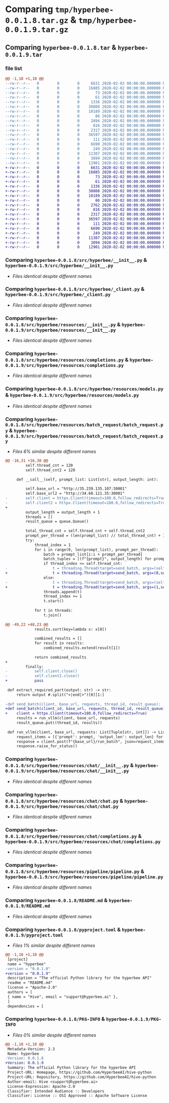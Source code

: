 # Comparing `tmp/hyperbee-0.0.1.8.tar.gz` & `tmp/hyperbee-0.0.1.9.tar.gz`

## Comparing `hyperbee-0.0.1.8.tar` & `hyperbee-0.0.1.9.tar`

### file list

```diff
@@ -1,18 +1,18 @@
--rw-r--r--   0        0        0     6631 2020-02-02 00:00:00.000000 hyperbee-0.0.1.8/src/hyperbee/__init__.py
--rw-r--r--   0        0        0    16885 2020-02-02 00:00:00.000000 hyperbee-0.0.1.8/src/hyperbee/_client.py
--rw-r--r--   0        0        0       73 2020-02-02 00:00:00.000000 hyperbee-0.0.1.8/src/hyperbee/_version.py
--rw-r--r--   0        0        0       61 2020-02-02 00:00:00.000000 hyperbee-0.0.1.8/src/hyperbee/version.py
--rw-r--r--   0        0        0     1336 2020-02-02 00:00:00.000000 hyperbee-0.0.1.8/src/hyperbee/resources/__init__.py
--rw-r--r--   0        0        0    30808 2020-02-02 00:00:00.000000 hyperbee-0.0.1.8/src/hyperbee/resources/completions.py
--rw-r--r--   0        0        0    10189 2020-02-02 00:00:00.000000 hyperbee-0.0.1.8/src/hyperbee/resources/models.py
--rw-r--r--   0        0        0       86 2020-02-02 00:00:00.000000 hyperbee-0.0.1.8/src/hyperbee/resources/batch_request/__init__.py
--rw-r--r--   0        0        0     2894 2020-02-02 00:00:00.000000 hyperbee-0.0.1.8/src/hyperbee/resources/batch_request/batch_request.py
--rw-r--r--   0        0        0      816 2020-02-02 00:00:00.000000 hyperbee-0.0.1.8/src/hyperbee/resources/chat/__init__.py
--rw-r--r--   0        0        0     2317 2020-02-02 00:00:00.000000 hyperbee-0.0.1.8/src/hyperbee/resources/chat/chat.py
--rw-r--r--   0        0        0    36597 2020-02-02 00:00:00.000000 hyperbee-0.0.1.8/src/hyperbee/resources/chat/completions.py
--rw-r--r--   0        0        0      111 2020-02-02 00:00:00.000000 hyperbee-0.0.1.8/src/hyperbee/resources/pipeline/__init__.py
--rw-r--r--   0        0        0     6690 2020-02-02 00:00:00.000000 hyperbee-0.0.1.8/src/hyperbee/resources/pipeline/pipeline.py
--rw-r--r--   0        0        0      249 2020-02-02 00:00:00.000000 hyperbee-0.0.1.8/.gitignore
--rw-r--r--   0        0        0    11307 2020-02-02 00:00:00.000000 hyperbee-0.0.1.8/README.md
--rw-r--r--   0        0        0     3894 2020-02-02 00:00:00.000000 hyperbee-0.0.1.8/pyproject.toml
--rw-r--r--   0        0        0    12901 2020-02-02 00:00:00.000000 hyperbee-0.0.1.8/PKG-INFO
+-rw-r--r--   0        0        0     6631 2020-02-02 00:00:00.000000 hyperbee-0.0.1.9/src/hyperbee/__init__.py
+-rw-r--r--   0        0        0    16885 2020-02-02 00:00:00.000000 hyperbee-0.0.1.9/src/hyperbee/_client.py
+-rw-r--r--   0        0        0       73 2020-02-02 00:00:00.000000 hyperbee-0.0.1.9/src/hyperbee/_version.py
+-rw-r--r--   0        0        0       61 2020-02-02 00:00:00.000000 hyperbee-0.0.1.9/src/hyperbee/version.py
+-rw-r--r--   0        0        0     1336 2020-02-02 00:00:00.000000 hyperbee-0.0.1.9/src/hyperbee/resources/__init__.py
+-rw-r--r--   0        0        0    30808 2020-02-02 00:00:00.000000 hyperbee-0.0.1.9/src/hyperbee/resources/completions.py
+-rw-r--r--   0        0        0    10189 2020-02-02 00:00:00.000000 hyperbee-0.0.1.9/src/hyperbee/resources/models.py
+-rw-r--r--   0        0        0       86 2020-02-02 00:00:00.000000 hyperbee-0.0.1.9/src/hyperbee/resources/batch_request/__init__.py
+-rw-r--r--   0        0        0     2762 2020-02-02 00:00:00.000000 hyperbee-0.0.1.9/src/hyperbee/resources/batch_request/batch_request.py
+-rw-r--r--   0        0        0      816 2020-02-02 00:00:00.000000 hyperbee-0.0.1.9/src/hyperbee/resources/chat/__init__.py
+-rw-r--r--   0        0        0     2317 2020-02-02 00:00:00.000000 hyperbee-0.0.1.9/src/hyperbee/resources/chat/chat.py
+-rw-r--r--   0        0        0    36597 2020-02-02 00:00:00.000000 hyperbee-0.0.1.9/src/hyperbee/resources/chat/completions.py
+-rw-r--r--   0        0        0      111 2020-02-02 00:00:00.000000 hyperbee-0.0.1.9/src/hyperbee/resources/pipeline/__init__.py
+-rw-r--r--   0        0        0     6690 2020-02-02 00:00:00.000000 hyperbee-0.0.1.9/src/hyperbee/resources/pipeline/pipeline.py
+-rw-r--r--   0        0        0      249 2020-02-02 00:00:00.000000 hyperbee-0.0.1.9/.gitignore
+-rw-r--r--   0        0        0    11307 2020-02-02 00:00:00.000000 hyperbee-0.0.1.9/README.md
+-rw-r--r--   0        0        0     3894 2020-02-02 00:00:00.000000 hyperbee-0.0.1.9/pyproject.toml
+-rw-r--r--   0        0        0    12901 2020-02-02 00:00:00.000000 hyperbee-0.0.1.9/PKG-INFO
```

### Comparing `hyperbee-0.0.1.8/src/hyperbee/__init__.py` & `hyperbee-0.0.1.9/src/hyperbee/__init__.py`

 * *Files identical despite different names*

### Comparing `hyperbee-0.0.1.8/src/hyperbee/_client.py` & `hyperbee-0.0.1.9/src/hyperbee/_client.py`

 * *Files identical despite different names*

### Comparing `hyperbee-0.0.1.8/src/hyperbee/resources/__init__.py` & `hyperbee-0.0.1.9/src/hyperbee/resources/__init__.py`

 * *Files identical despite different names*

### Comparing `hyperbee-0.0.1.8/src/hyperbee/resources/completions.py` & `hyperbee-0.0.1.9/src/hyperbee/resources/completions.py`

 * *Files identical despite different names*

### Comparing `hyperbee-0.0.1.8/src/hyperbee/resources/models.py` & `hyperbee-0.0.1.9/src/hyperbee/resources/models.py`

 * *Files identical despite different names*

### Comparing `hyperbee-0.0.1.8/src/hyperbee/resources/batch_request/batch_request.py` & `hyperbee-0.0.1.9/src/hyperbee/resources/batch_request/batch_request.py`

 * *Files 6% similar despite different names*

```diff
@@ -16,31 +16,30 @@
         self.thread_cnt = 120
         self.thread_cnt2 = 120
 
     def __call__(self, prompt_list: List[str], output_length: int):
         
         self.base_url = "http://35.239.135.107:30001"
         self.base_url2 = "http://34.68.121.35:30001"
-        self.client = httpx.Client(timeout=180.0,follow_redirects=True)
-        self.client2 = httpx.Client(timeout=180.0,follow_redirects=True)
+        
         output_length = output_length + 1
         threads = []
         result_queue = queue.Queue()
         
         total_thread_cnt = self.thread_cnt + self.thread_cnt2
         prompt_per_thread = (len(prompt_list) // total_thread_cnt) + 1
         try:
             thread_index = 1
             for i in range(0, len(prompt_list), prompt_per_thread):
                 batch = prompt_list[i:i + prompt_per_thread]
                 batch_tuples = [(f"{prompt}", output_length) for prompt in batch]
                 if thread_index <= self.thread_cnt:
-                    t = threading.Thread(target=send_batch, args=(self.client, self.base_url, batch_tuples, thread_index, result_queue))
+                    t = threading.Thread(target=send_batch, args=(0,self.base_url, batch_tuples, thread_index, result_queue))
                 else:
-                    t = threading.Thread(target=send_batch, args=(self.client2, self.base_url2, batch_tuples, thread_index, result_queue))
+                    t = threading.Thread(target=send_batch, args=(1,self.base_url2, batch_tuples, thread_index, result_queue))
                 threads.append(t)
                 thread_index += 1
                 t.start()
                 
             for t in threads:
                 t.join()
         
@@ -49,22 +48,23 @@
             results.sort(key=lambda x: x[0]) 
             
             combined_results = []
             for result in results:
                 combined_results.extend(result[1])
                 
             return combined_results
+        
         finally:
-            self.client.close()
-            self.client2.close()
+            pass
 
 def extract_required_part(output: str) -> str:
     return output #.split("<|end|>")[0][1:]
 
-def send_batch(client, base_url, requests, thread_id, result_queue):
+def send_batch(client_id, base_url, requests, thread_id, result_queue):
+    client = httpx.Client(timeout=180.0,follow_redirects=True)
     results = run_vllm(client, base_url, requests)
     result_queue.put((thread_id, results))
 
 def run_vllm(client, base_url, requests: List[Tuple[str, int]]) -> List[Tuple[str, str]]:
     request_items = [{'prompt': prompt, 'output_len': output_len} for prompt, output_len in requests]
     response = client.post(f"{base_url}/run_batch", json=request_items)
     response.raise_for_status()
```

### Comparing `hyperbee-0.0.1.8/src/hyperbee/resources/chat/__init__.py` & `hyperbee-0.0.1.9/src/hyperbee/resources/chat/__init__.py`

 * *Files identical despite different names*

### Comparing `hyperbee-0.0.1.8/src/hyperbee/resources/chat/chat.py` & `hyperbee-0.0.1.9/src/hyperbee/resources/chat/chat.py`

 * *Files identical despite different names*

### Comparing `hyperbee-0.0.1.8/src/hyperbee/resources/chat/completions.py` & `hyperbee-0.0.1.9/src/hyperbee/resources/chat/completions.py`

 * *Files identical despite different names*

### Comparing `hyperbee-0.0.1.8/src/hyperbee/resources/pipeline/pipeline.py` & `hyperbee-0.0.1.9/src/hyperbee/resources/pipeline/pipeline.py`

 * *Files identical despite different names*

### Comparing `hyperbee-0.0.1.8/README.md` & `hyperbee-0.0.1.9/README.md`

 * *Files identical despite different names*

### Comparing `hyperbee-0.0.1.8/pyproject.toml` & `hyperbee-0.0.1.9/pyproject.toml`

 * *Files 1% similar despite different names*

```diff
@@ -1,10 +1,10 @@
 [project]
 name = "hyperbee"
-version = "0.0.1.8"
+version = "0.0.1.9"
 description = "The official Python library for the hyperbee API"
 readme = "README.md"
 license = "Apache-2.0"
 authors = [
 { name = "Hive", email = "support@hyperbee.ai" },
 ]
 dependencies = [
```

### Comparing `hyperbee-0.0.1.8/PKG-INFO` & `hyperbee-0.0.1.9/PKG-INFO`

 * *Files 0% similar despite different names*

```diff
@@ -1,10 +1,10 @@
 Metadata-Version: 2.3
 Name: hyperbee
-Version: 0.0.1.8
+Version: 0.0.1.9
 Summary: The official Python library for the hyperbee API
 Project-URL: Homepage, https://github.com/HyperbeeAI/hive-python
 Project-URL: Repository, https://github.com/HyperbeeAI/hive-python
 Author-email: Hive <support@hyperbee.ai>
 License-Expression: Apache-2.0
 Classifier: Intended Audience :: Developers
 Classifier: License :: OSI Approved :: Apache Software License
```

